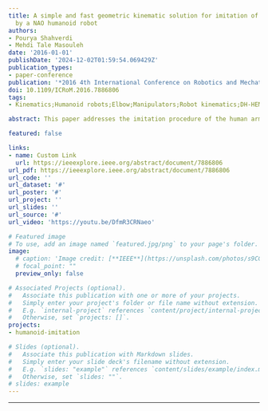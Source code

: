 ```yaml
---
title: A simple and fast geometric kinematic solution for imitation of human arms
  by a NAO humanoid robot
authors:
- Pourya Shahverdi
- Mehdi Tale Masouleh
date: '2016-01-01'
publishDate: '2024-12-02T01:59:54.069429Z'
publication_types:
- paper-conference
publication: '*2016 4th International Conference on Robotics and Mechatronics (ICROM)*'
doi: 10.1109/ICRoM.2016.7886806
tags:
- Kinematics;Humanoid robots;Elbow;Manipulators;Robot kinematics;DH-HEMTs

abstract: This paper addresses the imitation procedure of the human arms by a NAO humanoid robot. The exact position of the user arms are obtained based on the position of him/her shoulders, elbows and wrists, which are obtained by using the Microsoft Kinect as a 3-dimensional optical motion capture sensor. Communication between the kinect and computer server is done by using Robot Operating System (ROS) framework. Due to the differences between human and humanoid robot dimensions, captured motion should be mapped on the robot's dimensions. Mapped data is used for kinematic operation. In this paper, the inverse kinematic problem is solved by proposing an approach based on a novel simplified geometric method. In this approach, the distal form of the Denavit-Hartenberg convention of both arms is studied and a simple and fast geometric inverse kinematic solution is proposed. Finally, the proposed method is verified experimentally in Webots simulator and on a real NAO-H25 humanoid robot. Experiments are resulting in a coherent imitation between human arm and NAO with respect to time response.

featured: false

links:
- name: Custom Link
  url: https://ieeexplore.ieee.org/abstract/document/7886806
url_pdf: https://ieeexplore.ieee.org/abstract/document/7886806
url_code: ''
url_dataset: '#'
url_poster: '#'
url_project: ''
url_slides: ''
url_source: '#'
url_video: 'https://youtu.be/DfmR3CRNaeo'

# Featured image
# To use, add an image named `featured.jpg/png` to your page's folder. 
image:
  # caption: 'Image credit: [**IEEE**](https://unsplash.com/photos/s9CC2SKySJM)'
  # focal_point: ""
  preview_only: false

# Associated Projects (optional).
#   Associate this publication with one or more of your projects.
#   Simply enter your project's folder or file name without extension.
#   E.g. `internal-project` references `content/project/internal-project/index.md`.
#   Otherwise, set `projects: []`.
projects:
- humanoid-imitation

# Slides (optional).
#   Associate this publication with Markdown slides.
#   Simply enter your slide deck's filename without extension.
#   E.g. `slides: "example"` references `content/slides/example/index.md`.
#   Otherwise, set `slides: ""`.
# slides: example
---
```











---
